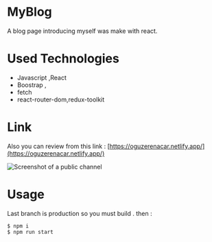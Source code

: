 
# MyBlog 

A blog page introducing myself was make with react.

# Used Technologies
- Javascript ,React
- Boostrap , 
- fetch
- react-router-dom,redux-toolkit

# Link 
Also you can review from this link : 
[https://oguzerenacar.netlify.app/](https://oguzerenacar.netlify.app/)

![Screenshot of a public channel](https://i.hizliresim.com/jkfyw08.png)

# Usage   
Last branch is production so you must build . then :

```shell
$ npm i
$ npm run start 
```


